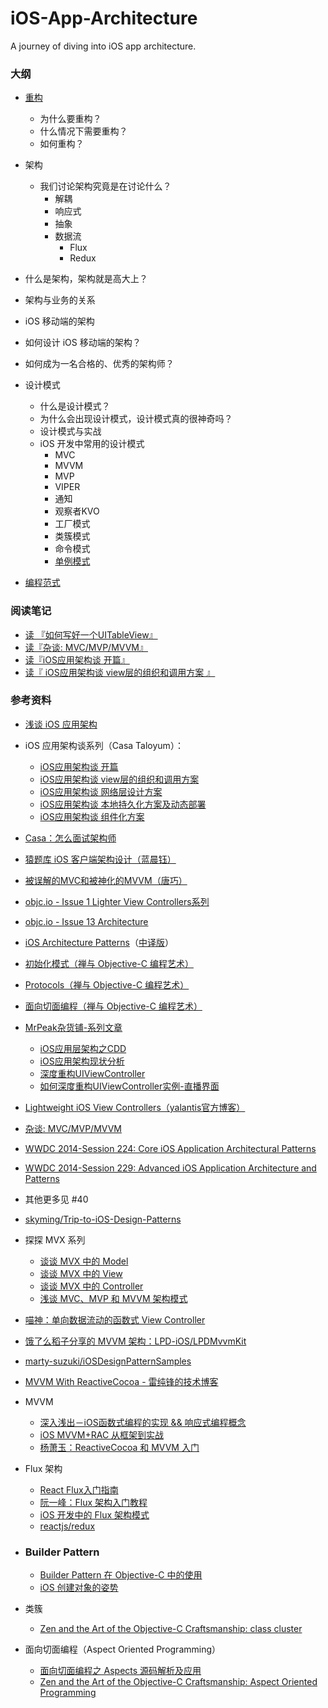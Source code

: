 # iOS-App-Architecture
A journey of diving into iOS app architecture.


### 大纲
- [重构](https://github.com/ShannonChenCHN/iOSLevelingUp/issues/78)
  - 为什么要重构？
  - 什么情况下需要重构？
  - 如何重构？

- 架构
  - 我们讨论架构究竟是在讨论什么？
    - 解耦
    - 响应式
    - 抽象
    - 数据流
      - Flux
      - Redux
- 什么是架构，架构就是高大上？
- 架构与业务的关系
- iOS 移动端的架构
- 如何设计 iOS 移动端的架构？
- 如何成为一名合格的、优秀的架构师？

- 设计模式
  - 什么是设计模式？
  - 为什么会出现设计模式，设计模式真的很神奇吗？
  - 设计模式与实战
  - iOS 开发中常用的设计模式
    - MVC
    - MVVM
    - MVP
    - VIPER
    - 通知
    - 观察者KVO
    - 工厂模式
    - 类簇模式
    - 命令模式
    - [单例模式](https://github.com/ShannonChenCHN/iOSLevelingUp/issues/69)
- [编程范式](https://github.com/ShannonChenCHN/iOSLevelingUp/issues/22)

### 阅读笔记
- [读 『如何写好一个UITableView』](https://github.com/ShannonChenCHN/iOS-App-Architecture/issues/2)
- [读『杂谈: MVC/MVP/MVVM』](https://github.com/ShannonChenCHN/iOS-App-Architecture/issues/1)
- [读『iOS应用架构谈 开篇』](https://github.com/ShannonChenCHN/iOS-App-Architecture/issues/3)
- [读『 iOS应用架构谈 view层的组织和调用方案 』](https://github.com/ShannonChenCHN/iOS-App-Architecture/issues/4)

### 参考资料

- [浅谈 iOS 应用架构](https://github.com/ShannonChenCHN/iOSLevelingUp/issues/91)

- iOS 应用架构谈系列（Casa Taloyum）：
  - [iOS应用架构谈 开篇](http://casatwy.com/iosying-yong-jia-gou-tan-kai-pian.html) 
  - [iOS应用架构谈 view层的组织和调用方案](http://casatwy.com/iosying-yong-jia-gou-tan-viewceng-de-zu-zhi-he-diao-yong-fang-an.html)
  - [iOS应用架构谈 网络层设计方案](http://casatwy.com/iosying-yong-jia-gou-tan-wang-luo-ceng-she-ji-fang-an.html)
  - [iOS应用架构谈 本地持久化方案及动态部署](http://casatwy.com/iosying-yong-jia-gou-tan-ben-di-chi-jiu-hua-fang-an-ji-dong-tai-bu-shu.html) 
  - [iOS应用架构谈 组件化方案](http://casatwy.com/iOS-Modulization.html)

- [Casa：怎么面试架构师](https://casatwy.com/zen-yao-mian-shi-jia-gou-shi.html)

- [猿题库 iOS 客户端架构设计（蓝晨钰）](http://gracelancy.com/blog/2016/01/06/ape-ios-arch-design/)

- [被误解的MVC和被神化的MVVM（唐巧）](http://blog.devtang.com/2015/11/02/mvc-and-mvvm/)

- [objc.io - Issue 1 Lighter View Controllers系列](https://www.objc.io/issues/1-view-controllers/)

- [objc.io - Issue 13 Architecture](https://www.objc.io/issues/13-architecture/)

- [iOS Architecture Patterns](https://medium.com/ios-os-x-development/ios-architecture-patterns-ecba4c38de52?source=userActivityShare-83b58fb60d90-1496985895)（[中译版](http://www.cocoachina.com/ios/20160108/14916.html)）

- [初始化模式（禅与 Objective-C 编程艺术）](https://github.com/oa414/objc-zen-book-cn/#初始化模式)

- [Protocols（禅与 Objective-C 编程艺术）](https://github.com/oa414/objc-zen-book-cn/#protocols)

- [面向切面编程（禅与 Objective-C 编程艺术）](https://github.com/oa414/objc-zen-book-cn/#面向切面编程)

- [MrPeak杂货铺-系列文章](http://mrpeak.cn)
  -  [iOS应用层架构之CDD](http://mrpeak.cn/blog/cdd/)
  - [iOS应用架构现状分析](http://mrpeak.cn/blog/ios-arch/)
  - [深度重构UIViewController](http://mrpeak.cn/blog/controller/)
  - [如何深度重构UIViewController实例-直播界面](http://mrpeak.cn/blog/controller-demo/)

- [Lightweight iOS View Controllers（yalantis官方博客）](https://yalantis.com/blog/lightweight-ios-view-controllers-separate-data-sources-guided-mvc/)

- [杂谈: MVC/MVP/MVVM](http://www.jianshu.com/p/eedbc820d40a)

- [WWDC 2014-Session 224: Core iOS Application Architectural Patterns](https://developer.apple.com/videos/play/wwdc2014/224/)

- [WWDC 2014-Session 229: Advanced iOS Application Architecture and Patterns](https://developer.apple.com/videos/play/wwdc2014/229/)

- 其他更多见 #40 

- [skyming/Trip-to-iOS-Design-Patterns](https://github.com/skyming/Trip-to-iOS-Design-Patterns)

- 探探 MVX 系列
  - [谈谈 MVX 中的 Model](http://draveness.me/mvx-model.html)
  - [谈谈 MVX 中的 View](http://draveness.me/mvx-view.html)
  - [谈谈 MVX 中的 Controller](http://draveness.me/mvx-controller.html)
  - [浅谈 MVC、MVP 和 MVVM 架构模式](http://draveness.me/mvx.html)

- [喵神：单向数据流动的函数式 View Controller](https://onevcat.com/2017/07/state-based-viewcontroller/)

- [饿了么稻子分享的 MVVM 架构：LPD-iOS/LPDMvvmKit](https://github.com/LPD-iOS/LPDMvvmKit)

- [marty-suzuki/iOSDesignPatternSamples](https://github.com/marty-suzuki/iOSDesignPatternSamples/issues/7)

- [MVVM With ReactiveCocoa - 雷纯锋的技术博客](http://blog.leichunfeng.com/blog/2016/02/27/mvvm-with-reactivecocoa/)

- MVVM
  - [深入浅出－iOS函数式编程的实现 && 响应式编程概念](http://www.jianshu.com/p/7017a220f34c)
  - [iOS MVVM+RAC 从框架到实战](http://www.jianshu.com/p/3beb21d5def2)
  - [杨萧玉：ReactiveCocoa 和 MVVM 入门](http://yulingtianxia.com/blog/2015/05/21/ReactiveCocoa-and-MVVM-an-Introduction/)

- Flux 架构
  - [React Flux入门指南](http://www.cocoachina.com/webapp/20151008/13649.html)
  - [阮一峰：Flux 架构入门教程](http://www.ruanyifeng.com/blog/2016/01/flux.html)
  - [ iOS 开发中的 Flux 架构模式](https://juejin.im/entry/57972cdcc4c97100542c2ed4)
  - [reactjs/redux](https://github.com/reactjs/redux)

- ### Builder Pattern
  - [Builder Pattern 在 Objective-C 中的使用](http://limboy.me/tech/2015/02/07/builder-pattern.html)
  - [iOS 创建对象的姿势](http://mrpeak.cn/blog/ios-init/)

- 类簇
  - [Zen and the Art of the Objective-C Craftsmanship: class cluster](https://github.com/objc-zen/objc-zen-book#class-cluster)

- 面向切面编程（Aspect Oriented Programming）
  - [面向切面编程之 Aspects 源码解析及应用](http://wereadteam.github.io/2016/06/30/Aspects/)
  - [Zen and the Art of the Objective-C Craftsmanship: Aspect Oriented Programming](https://github.com/objc-zen/objc-zen-book#aspect-oriented-programming)

